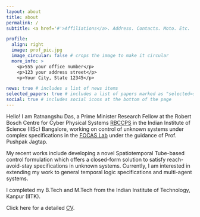 ```yaml
---
layout: about
title: about
permalink: /
subtitle: <a href='#'>Affiliations</a>. Address. Contacts. Moto. Etc.

profile:
  align: right
  image: prof_pic.jpg
  image_circular: false # crops the image to make it circular
  more_info: >
    <p>555 your office number</p>
    <p>123 your address street</p>
    <p>Your City, State 12345</p>

news: true # includes a list of news items
selected_papers: true # includes a list of papers marked as "selected={true}"
social: true # includes social icons at the bottom of the page
---
```

Hello! I am Ratnangshu Das, a Prime Minister Research Fellow at the Robert Bosch Centre for Cyber Physical Systems [RBCCPS](https://cps.iisc.ac.in/) in the Indian Institute of Science (IISc) Bangalore, working on control of unknown systems under complex specifications in the [FOCAS Lab](https://www.focaslab.com/) under the guidance of Prof. Pushpak Jagtap.

My recent works include developing a novel Spatiotemporal Tube-based control formulation which offers a closed-form solution to satisfy reach-avoid-stay specifications in unknown systems. Currently, I am interested in extending my work to general temporal logic specifications and multi-agent systems.

I completed my B.Tech and M.Tech from the Indian Institute of Technology, Kanpur (IITK). 

Click here for a detailed [CV](https://indianinstituteofscience-my.sharepoint.com/:b:/g/personal/ratnangshud_iisc_ac_in/EWi1BSRNQ1RKoDn1uuD4HFcBF_y8m1sNE2z6h3aVfSqrxA?e=Il9Luj).
<!-- Follow me on Google Scholar, X (earlier twitter) and LinkedIn to keep informed with my latest research and projects. -->

<!-- Write your biography here. Tell the world about yourself. Link to your favorite [subreddit](http://reddit.com). You can put a picture in, too. The code is already in, just name your picture `prof_pic.jpg` and put it in the `img/` folder.

Put your address / P.O. box / other info right below your picture. You can also disable any of these elements by editing `profile` property of the YAML header of your `_pages/about.md`. Edit `_bibliography/papers.bib` and Jekyll will render your [publications page](/al-folio/publications/) automatically.

Link to your social media connections, too. This theme is set up to use [Font Awesome icons](https://fontawesome.com/) and [Academicons](https://jpswalsh.github.io/academicons/), like the ones below. Add your Facebook, Twitter, LinkedIn, Google Scholar, or just disable all of them. -->
